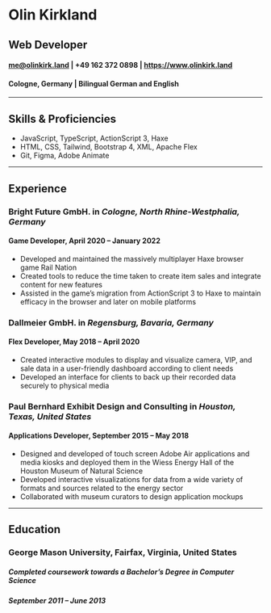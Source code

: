 # Olin Kirkland
## Web Developer

#### me@olinkirk.land | +49 162 372 0898 | https://www.olinkirk.land

#### Cologne, Germany | Bilingual German and English

---

## Skills & Proficiencies

- JavaScript, TypeScript, ActionScript 3, Haxe
- HTML, CSS, Tailwind, Bootstrap 4, XML, Apache Flex
- Git, Figma, Adobe Animate

---

## Experience

### Bright Future GmbH. in _Cologne, North Rhine-Westphalia, Germany_

#### **Game Developer**, April 2020 – January 2022

- Developed and maintained the massively multiplayer Haxe browser game Rail Nation
- Created tools to reduce the time taken to create item sales and integrate content for new features
- Assisted in the game’s migration from ActionScript 3 to Haxe to maintain efficacy in the browser and later on mobile platforms

### Dallmeier GmbH. in _Regensburg, Bavaria, Germany_

#### **Flex Developer**, May 2018 – April 2020

- Created interactive modules to display and visualize camera, VIP, and sale data in a user-friendly
  dashboard according to client needs
- Developed an interface for clients to back up their recorded data securely to physical media

### Paul Bernhard Exhibit Design and Consulting in _Houston, Texas, United States_

#### **Applications Developer**, September 2015 – May 2018

- Designed and developed of touch screen Adobe Air applications and media kiosks and deployed them
  in the Wiess Energy Hall of the Houston Museum of Natural Science
- Developed interactive visualizations for data from a wide variety of formats and sources related to the energy sector
- Collaborated with museum curators to design application mockups

---

## Education

### George Mason University, Fairfax, Virginia, United States

##### Completed coursework towards a Bachelor’s Degree in Computer Science

##### September 2011 – June 2013
